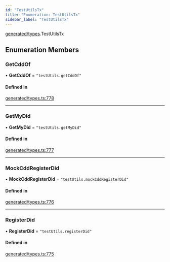```yaml
---
id: "TestUtilsTx"
title: "Enumeration: TestUtilsTx"
sidebar_label: "TestUtilsTx"
---
```


[generated/types](../../../../modules/Generated/Types/Types.md).TestUtilsTx

## Enumeration Members

### GetCddOf

• **GetCddOf** = ``"testUtils.getCddOf"``

#### Defined in

[generated/types.ts:778](https://github.com/PolymeshAssociation/polymesh-sdk/blob/c53723bab/src/generated/types.ts#L778)

___

### GetMyDid

• **GetMyDid** = ``"testUtils.getMyDid"``

#### Defined in

[generated/types.ts:777](https://github.com/PolymeshAssociation/polymesh-sdk/blob/c53723bab/src/generated/types.ts#L777)

___

### MockCddRegisterDid

• **MockCddRegisterDid** = ``"testUtils.mockCddRegisterDid"``

#### Defined in

[generated/types.ts:776](https://github.com/PolymeshAssociation/polymesh-sdk/blob/c53723bab/src/generated/types.ts#L776)

___

### RegisterDid

• **RegisterDid** = ``"testUtils.registerDid"``

#### Defined in

[generated/types.ts:775](https://github.com/PolymeshAssociation/polymesh-sdk/blob/c53723bab/src/generated/types.ts#L775)
